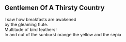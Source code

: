 Gentlemen Of A Thirsty Country
------------------------------
I saw how breakfasts are awakened  
by the gleaming flute.  
Multitude of bird feathers!  
In and out of the sunburst orange the yellow and the sepia  

